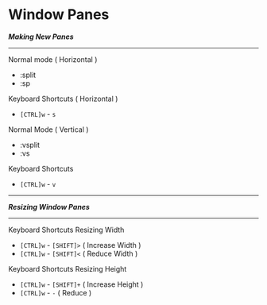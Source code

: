 # Window Panes

***Making New Panes***

---

Normal mode ( Horizontal )

- :split
- :sp

Keyboard Shortcuts ( Horizontal )

- `[CTRL]w` - `s`

Normal Mode ( Vertical )

- :vsplit
- :vs

Keyboard Shortcuts

- `[CTRL]w` - `v`

---

***Resizing Window Panes***

---

Keyboard Shortcuts Resizing Width

- `[CTRL]w` - `[SHIFT]>` ( Increase Width )
- `[CTRL]w` - `[SHIFT]<` ( Reduce Width )

Keyboard Shortcuts Resizing Height

- `[CTRL]w` - `[SHIFT]+` ( Increase Height )
- `[CTRL]w` - `-` ( Reduce )
